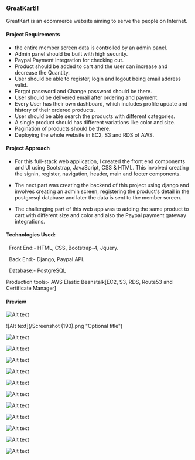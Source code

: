 ### GreatKart!!

GreatKart is an ecommerce website aiming to serve the people on Internet.

#### Project Requirements
- the entire member screen data is controlled by an admin panel.
- Admin panel should be built with high security.
- Paypal Payment Integration for checking out.
- Product should be added to cart and the user can increase and decrease the Quantity.
- User should be able to register, login and logout being email address valid.
- Forgot password and Change password should be there.
- User should be delivered email after ordering and payment.
- Every User has their own dashboard, which includes profile update and history of their ordered products.
- User should be able search the products with different categories.
- A single product should has different variations like color and size.
- Pagination of products should be there.
- Deploying the whole website in EC2, S3 and RDS of AWS.

#### Project Approach

- For this full-stack web application, I created the front end components and UI using Bootstrap, JavaScript, CSS & HTML. This involved creating the signin, register, navigation, header, main and footer components. 

- The next part was creating the backend of this project using django and involves creating an admin screen, registering the product's detail in the postgresql database and later the data is sent to the member screen.
- The challenging part of this web app was to adding the same product to cart with different size and color and also the Paypal payment gateway integrations.


#### Technologies Used:

  Front End:- HTML, CSS, Bootstrap-4, Jquery.
  
  Back End:- Django, Paypal API.
  
  Database:- PostgreSQL
  
  Production tools:- AWS Elastic Beanstalk[EC2, S3, RDS, Route53 and Certificate Manager]
  
  #### Preview

![Alt text](/greatkart.png "Optional title")

![Alt text](/Screenshot (193).png "Optional title")

![Alt text](/greatkart.png "Optional title")

![Alt text](/greatkart.png "Optional title")

![Alt text](/greatkart.png "Optional title")

![Alt text](/greatkart.png "Optional title")

![Alt text](/greatkart.png "Optional title")

![Alt text](/greatkart.png "Optional title")

![Alt text](/greatkart.png "Optional title")

![Alt text](/greatkart.png "Optional title")

![Alt text](/greatkart.png "Optional title")

![Alt text](/greatkart.png "Optional title")

![Alt text](/greatkart.png "Optional title")
